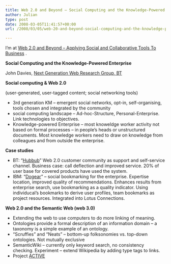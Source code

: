 ```yaml
---
title: Web 2.0 and Beyond – Social Computing and the Knowledge-Powered Enterprise
author: Julian
type: post
date: 2008-03-05T11:41:57+00:00
url: /2008/03/05/web-20-and-beyond-social-computing-and-the-knowledge-powered-enterprise/

---
```

I’m at [Web 2.0 and Beyond &#8211; Applying Social and Collaborative Tools To Business][1] .

**Social Computing and the Knowledge-Powered Enterprise**

John Davies, [Next Generation Web Research Group, BT][2]

**Social computing & Web 2.0**

(user-generated, user-tagged content; social networking tools)

  * 3rd generation KM &#8211; emergent social networks, opt-in, self-organising, tools chosen and integrated by the community
  * social computing landscape &#8211; Ad-hoc-Structure, Personal-Enterprise. Link technologies to objectives.
  * Knowledge-powered Enterprise &#8211; most knoweldge worker activity not based on formal processes &#8211; in people&#8217;s heads or unstructured documents. Most knowledge workers need to draw on knowledge from colleagues and from outside the enterprise.

**Case studies**

  * BT: &#8220;[Hubbub][3]&#8221; Web 2.0 customer community as support and self-service channel. Business case: call deflection and improved service. 20% of user base for covered products have used the system.
  * IBM: &#8220;[Dogear][4]&#8221; &#8211; social bookmarking for the enterprise. Expertise location, improved quality of recommendations. Enhances results from enterprise search, use bookmarking as a quality indicator. Using individucal&#8217;s bookmarks to derive user profiles, team bookmarks as project resources. Integrated into Lotus Connections.

**Web 2.0 and the Semantic Web (web 3.0)**

  * Extending the web to use computers to do more linking of meaning.
  * Ontologies provide a formal description of an information domain &#8211; a taxonomy is a simple example of an ontology.
  * &#8220;Scruffies&#8221; and &#8220;Neats&#8221; &#8211; bottom-up folksonomies vs. top-down ontologies. Not mutually exclusive
  * SemanticWiki &#8211; currently only keyword search, no consistency checking. Experiment &#8211; extend Wikipedia by adding type tags to links.
  * Project [ACTIVE][5]

 [1]: http://www.focusbiz.co.uk/conferences/web2.0/
 [2]: http://www.btplc.com/Innovation/Index.cfm
 [3]: http://hubbub.labs.bt.com/
 [4]: http://domino.watson.ibm.com/cambridge/research.nsf/0/1c181ee5fbcf59fb852570fc0052ad75
 [5]: http://www.active-project.eu/